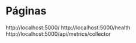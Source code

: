 # Páginas

http://localhost:5000/
http://localhost:5000/health
http://localhost:5000/api/metrics/collector
